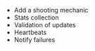 - Add a shooting mechanic
- Stats collection
- Validation of updates
- Heartbeats
- Notify failures
